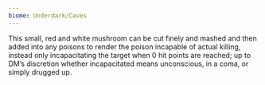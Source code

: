 ```yaml
---
biome: Underdark/Caves
---
```

This small, red and white mushroom can be cut finely and mashed and then added into any poisons to render the poison incapable of actual killing, instead only incapacitating the target when 0 hit points are reached; up to DM’s discretion whether incapacitated means unconscious, in a coma, or simply drugged up. 

